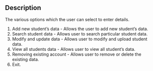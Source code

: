 ## Description
   The various options which the user can select to enter details.
1. Add new student’s data - Allows the user to add new student’s data.
2. Search student data - Allows user to search particular student data.
3. Modify and update data - Allows user to modify and upload student data.
4. View all students data - Allows user to view all student’s data.
5. Removing existing account - Allows user to remove or delete the existing data.
6. Exit.

